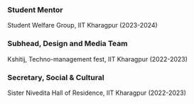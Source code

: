 ### **Student Mentor**  
Student Welfare Group, IIT Kharagpur (2023-2024)  

### **Subhead, Design and Media Team**  
Kshitij, Techno-management fest, IIT Kharagpur (2022-2023)  

### **Secretary, Social & Cultural**  
Sister Nivedita Hall of Residence, IIT Kharagpur (2022-2023)  


